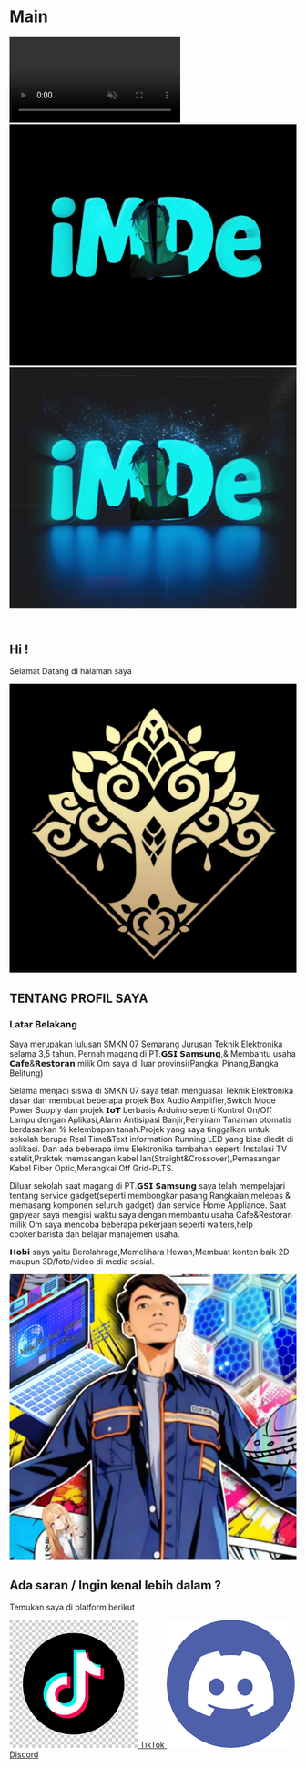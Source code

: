 # Main
<!DOCTYPE html>
<html lang="id">
<head>
    <meta http-equiv="Content-Security-Policy" content="default-src 'self'; script-src 'self' https://fonts.googleapis.com; style-src 'self' https://fonts.googleapis.com;">
    <meta charset="UTF-8">
    <meta name="viewport" content="width=device-width, initial-scale=1.0">
    <title>Profil iMDe</title>
    <link rel="stylesheet" href="style.css">
    <link rel="preconnect" href="https://fonts.googleapis.com">
    <link rel="preconnect" href="https://fonts.gstatic.com" crossorigin>
    <link href="https://fonts.googleapis.com/css2?family=Orbitron:wght@400;700&family=Poppins:wght@300;400;600&display=swap" rel="stylesheet">
</head>
<body>
    <div class="video-background">
        <video autoplay muted loop playsinline>
            <source src="4k.mp4" type="video/mp4">
            Browser Anda tidak mendukung tag video.
        </video>
    </div>
    <header class="header">
        <div class="logo-container">
            <a href=".">
            <img src="iM.png" alt="Logo 1" class="logo logo-1">
            <img src="iMde logo.jpeg" alt="Logo 2" class="logo logo-2">
        </a>
        </div>
    </header>
    <main>
        <section id="banner">
            <div class="banner-content">
                <h1>Hi !</h1>
                <p data-text="Selamat Datang di halaman saya">Selamat Datang di halaman saya</p>
                <img src="Akademiya.png">
            </div>
        </section>
        <section id="profil" class="hidden">
            <div class="profil-content">
                <h2>TENTANG PROFIL SAYA</h2>
                <h3>Latar Belakang</h3>
                <p> Saya merupakan lulusan SMKN 07 Semarang Jurusan Teknik Elektronika selama 3,5 tahun.
                    Pernah magang di PT.𝗚𝗦𝗜 𝗦𝗮𝗺𝘀𝘂𝗻𝗴,& Membantu usaha 𝗖𝗮𝗳𝗲&𝗥𝗲𝘀𝘁𝗼𝗿𝗮𝗻 milik Om saya di luar provinsi(Pangkal Pinang,Bangka Belitung) </p>
                <p>Selama menjadi siswa di SMKN 07 saya telah menguasai Teknik Elektronika dasar dan membuat beberapa projek Box Audio Amplifier,Switch Mode Power Supply dan projek 𝗜𝗼𝗧  berbasis Arduino
                    seperti Kontrol On/Off Lampu dengan Aplikasi,Alarm Antisipasi Banjir,Penyiram Tanaman otomatis berdasarkan % kelembapan tanah.Projek yang saya tinggalkan untuk sekolah berupa Real Time&Text information Running LED yang bisa diedit di aplikasi.
                    Dan ada beberapa ilmu Elektronika tambahan seperti Instalasi TV satelit,Praktek memasangan kabel lan(Straight&Crossover),Pemasangan Kabel Fiber Optic,Merangkai Off Grid-PLTS.
                </p>
                <p>Diluar sekolah saat magang di PT.𝗚𝗦𝗜 𝗦𝗮𝗺𝘀𝘂𝗻𝗴 saya telah mempelajari tentang service gadget(seperti membongkar pasang Rangkaian,melepas & memasang komponen seluruh gadget) dan service Home Appliance.
                    Saat gapyear saya mengisi waktu saya dengan membantu usaha Cafe&Restoran milik Om saya mencoba beberapa pekerjaan seperti waiters,help cooker,barista dan belajar manajemen usaha.  </p>
                    <p> 𝗛𝗼𝗯𝗶 saya yaitu Berolahraga,Memelihara Hewan,Membuat konten baik 2D maupun 3D/foto/video di media sosial.</p>
            </div>
            <div class="profil-image">
                <img src="avatar.jpeg" alt="Foto Profil">
            </div>
        </section>
        <section id="kontak">
            <div class="wave-container">
                </div>
            <div class="kontak-content">
                <h2>Ada saran / Ingin kenal lebih dalam ? </h2>
                <p>Temukan saya di platform berikut</p>
                <div class="social-links">
                    </a>
                    <a href="https://www.tiktok.com/@djungle23?_t=ZS-90XilwZuLaC&_r=1" target="_blank" rel="noopener noreferrer" class="social-link">
                        <img src="tiktok-logo.png" alt="TikTok">
                        <span>TikTok</span>
                    </a>
                    <a href="https://discord.gg/9raKEmMa" target="_blank" rel="noopener noreferrer" class="social-link">
                        <img src="discord-logo.png" alt="Discord">
                        <span>Discord</span>
                    </a>
                </div>
            </div>
        </section>
    </main>
    <script src="script.js"></script>
</body>
</html>
